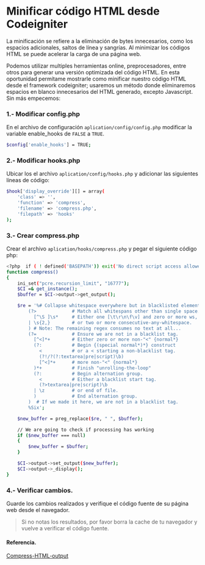 # Minificar código HTML desde Codeigniter

La minificación se refiere a la eliminación de bytes innecesarios, como los espacios adicionales, saltos de línea y sangrías. Al minimizar los códigos HTML se puede acelerar la carga de una página web.

Podemos utilizar multiples herramientas online, preprocesadores, entre otros para generar una versión optimizada del código HTML. En esta oportunidad permítame mostrarle como minificar nuestro código HTML desde el framework codeigniter; usaremos un método donde eliminaremos espacios en blanco innecesarios del HTML generado, excepto Javascript. Sin más empecemos:

### 1.- Modificar config.php 

En el archivo de configuración `aplication/config/config.php` modificar la variable enable_hooks de `FALSE` a `TRUE`.

```sh
$config['enable_hooks'] = TRUE;
```

### 2.- Modificar hooks.php 

Ubicar los el archivo `aplication/config/hooks.php` y adicionar las siguientes líneas de código:

```sh
$hook['display_override'][] = array(
	'class' => '',
	'function' => 'compress',
	'filename' => 'compress.php',
	'filepath' => 'hooks'
);
```

### 3.- Crear compress.php 

Crear el archivo `aplication/hooks/compress.php` y pegar el siguiente código php:

```sh
<?php  if ( ! defined('BASEPATH')) exit('No direct script access allowed');
function compress()
{
	ini_set("pcre.recursion_limit", "16777");
	$CI =& get_instance();
	$buffer = $CI->output->get_output();

	$re = '%# Collapse whitespace everywhere but in blacklisted elements.
        (?>             # Match all whitespans other than single space.
          [^\S ]\s*     # Either one [\t\r\n\f\v] and zero or more ws,
        | \s{2,}        # or two or more consecutive-any-whitespace.
        ) # Note: The remaining regex consumes no text at all...
        (?=             # Ensure we are not in a blacklist tag.
          [^<]*+        # Either zero or more non-"<" {normal*}
          (?:           # Begin {(special normal*)*} construct
            <           # or a < starting a non-blacklist tag.
            (?!/?(?:textarea|pre|script)\b)
            [^<]*+      # more non-"<" {normal*}
          )*+           # Finish "unrolling-the-loop"
          (?:           # Begin alternation group.
            <           # Either a blacklist start tag.
            (?>textarea|pre|script)\b
          | \z          # or end of file.
          )             # End alternation group.
        )  # If we made it here, we are not in a blacklist tag.
        %Six';

    $new_buffer = preg_replace($re, " ", $buffer);

    // We are going to check if processing has working
	if ($new_buffer === null)
	{
		$new_buffer = $buffer;
	}

	$CI->output->set_output($new_buffer);
	$CI->output->_display();
}
```

### 4.- Verificar cambios.
Guarde los cambios realizados y verifique el código fuente de su página web desde el navegador.

> Si no notas los resultados, 
> por favor borra la cache de tu navegador
> y vuelve a verificar el código fuente.


#### Referencia.

[Compress-HTML-output](https://github.com/bcit-ci/CodeIgniter/wiki/Compress-HTML-output)